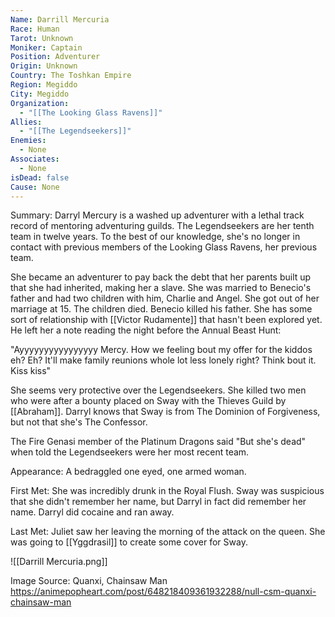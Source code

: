 ```yaml
---
Name: Darrill Mercuria
Race: Human
Tarot: Unknown
Moniker: Captain
Position: Adventurer
Origin: Unknown
Country: The Toshkan Empire
Region: Megiddo
City: Megiddo
Organization:
  - "[[The Looking Glass Ravens]]"
Allies:
  - "[[The Legendseekers]]"
Enemies:
  - None
Associates:
  - None
isDead: false
Cause: None
---
```

Summary:
Darryl Mercury is a washed up adventurer with a lethal track record of mentoring adventuring guilds. The Legendseekers are her tenth team in twelve years. To the best of our knowledge, she's no longer in contact with previous members of the Looking Glass Ravens, her previous team.

She became an adventurer to pay back the debt that her parents built up that she had inherited, making her a slave. She was married to Benecio's father and had two children with him, Charlie and Angel. She got out of her marriage at 15. The children died. Benecio killed his father. She has some sort of relationship with [[Victor Rudamente]] that hasn't been explored yet. He left her a note reading the night before the Annual Beast Hunt:

"Ayyyyyyyyyyyyyyyy Mercy. How we feeling bout my offer for the kiddos eh? Eh? It'll make family reunions whole lot less lonely right? Think bout it. Kiss kiss"

She seems very protective over the Legendseekers. She killed two men who were after a bounty placed on Sway with the Thieves Guild by [[Abraham]]. Darryl knows that Sway is from The Dominion of Forgiveness, but not that she's The Confessor.

The Fire Genasi member of the Platinum Dragons said "But she's dead" when told the Legendseekers were her most recent team.

Appearance: 
A bedraggled one eyed, one armed woman.

First Met: 
She was incredibly drunk in the Royal Flush. Sway was suspicious that she didn't remember her name, but Darryl in fact did remember her name. Darryl did cocaine and ran away.

Last Met: 
Juliet saw her leaving the morning of the attack on the queen. She was going to [[Yggdrasil]] to create some cover for Sway.

![[Darrill Mercuria.png]]

Image Source: Quanxi, Chainsaw Man
https://animepopheart.com/post/648218409361932288/null-csm-quanxi-chainsaw-man